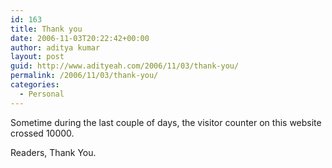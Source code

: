 ```yaml
---
id: 163
title: Thank you
date: 2006-11-03T20:22:42+00:00
author: aditya kumar
layout: post
guid: http://www.adityeah.com/2006/11/03/thank-you/
permalink: /2006/11/03/thank-you/
categories:
  - Personal
---
```

Sometime during the last couple of days, the visitor counter on this website crossed 10000.  
  
Readers, Thank You.